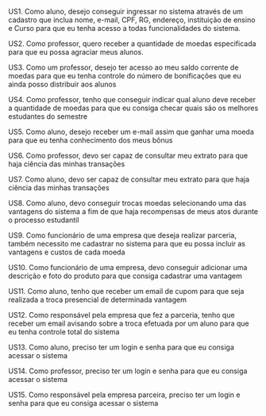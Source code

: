 US1. Como aluno, desejo conseguir ingressar no sistema através de um cadastro que inclua nome, e-mail, CPF, RG, endereço, instituição de ensino e Curso para que eu tenha acesso a todas funcionalidades do sistema.

US2. Como professor, quero receber a quantidade de moedas especificada para que eu possa agraciar meus alunos.

US3. Como um professor, desejo ter acesso ao meu saldo corrente de moedas para que eu tenha controle do número de bonificações que eu ainda posso distribuir aos alunos

US4. Como professor, tenho que conseguir indicar qual aluno deve receber a quantidade de moedas para que eu consiga checar quais são os melhores estudantes do semestre

US5. Como aluno, desejo receber um e-mail assim que ganhar uma moeda para que eu tenha conhecimento dos meus bônus

US6. Como professor, devo ser capaz de consultar meu extrato para que haja ciência das minhas transações

US7. Como aluno, devo ser capaz de consultar meu extrato para que haja ciência das minhas transações

US8. Como aluno, devo conseguir trocas moedas selecionando uma das vantagens do sistema a fim de que haja recompensas de meus atos durante o processo estudantil

US9. Como funcionário de uma empresa que deseja realizar parceria, também necessito me cadastrar no sistema para que eu possa incluir as vantagens e custos de cada moeda

US10. Como funcionário de uma empresa, devo conseguir adicionar uma descrição e foto do produto para que consiga cadastrar uma vantagem

US11. Como aluno, tenho que receber um email de cupom para que seja realizada a troca presencial de determinada vantagem

US12. Como responsável pela empresa que fez a parceria, tenho que receber um email avisando sobre a troca efetuada por um aluno para que eu tenha controle total do sistema

US13. Como aluno, preciso ter um login e senha para que eu consiga acessar o sistema

US14. Como professor, preciso ter um login e senha para que eu consiga acessar o sistema

US15. Como responsável pela empresa parceira, preciso ter um login e senha para que eu consiga acessar o sistema
